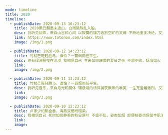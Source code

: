 ```yaml
---
mode: timeline
title: 2020
timeline: 
  - publishDate: 2020-09-13 16:23:12
    title: 2020黑云翻墨未遮山，白雨跳珠乱入船。
    desc: 我听见回声，来自山谷和心间 以寂寞的镰刀收割空旷的灵魂 不断地重复决绝，又重复幸福
    link: https://www.totonoo.com/index.html
    image: /img/1.png

  - publishDate: 2020-09-12 14:23:12
    title: 竹杖芒鞋轻胜马，谁怕？一蓑烟雨任平生。
    desc: 终有绿洲摇曳在沙漠 我相信自己 生来如同璀璨的夏日之花 不凋不败，妖冶如火 承受心跳的负荷和呼吸的累赘 乐此不疲
    link: 
    image: /img/2.png

  - publishDate: 2020-09-11 13:23:12
    title: 竹杖芒鞋轻胜马，谁怕？一蓑烟雨任平生。
    desc: 我听见音乐，来自月光和胴体 辅极端的诱饵捕获飘渺的唯美 一生充盈着激烈，又充盈着纯然 总有回忆贯穿于世间
    link: 
    image: /img/3.png

  - publishDate: 2020-09-10 12:23:12
    title: 卢家少妇郁金香，海燕双栖玳瑁梁。
    desc: 我相信自己 死时如同静美的秋日落叶 不盛不乱，姿态如烟 即便枯萎也保留丰肌清骨的傲然 玄之又玄
    link: 
    image:
---
```

